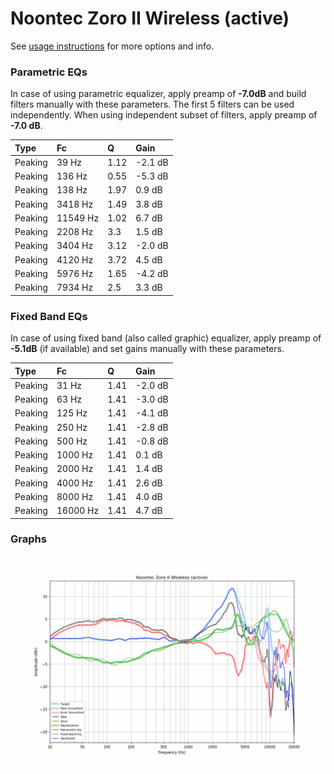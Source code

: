 # Noontec Zoro II Wireless (active)
See [usage instructions](https://github.com/jaakkopasanen/AutoEq#usage) for more options and info.

### Parametric EQs
In case of using parametric equalizer, apply preamp of **-7.0dB** and build filters manually
with these parameters. The first 5 filters can be used independently.
When using independent subset of filters, apply preamp of **-7.0 dB**.

| Type    | Fc       |    Q | Gain    |
|:--------|:---------|:-----|:--------|
| Peaking | 39 Hz    | 1.12 | -2.1 dB |
| Peaking | 136 Hz   | 0.55 | -5.3 dB |
| Peaking | 138 Hz   | 1.97 | 0.9 dB  |
| Peaking | 3418 Hz  | 1.49 | 3.8 dB  |
| Peaking | 11549 Hz | 1.02 | 6.7 dB  |
| Peaking | 2208 Hz  | 3.3  | 1.5 dB  |
| Peaking | 3404 Hz  | 3.12 | -2.0 dB |
| Peaking | 4120 Hz  | 3.72 | 4.5 dB  |
| Peaking | 5976 Hz  | 1.65 | -4.2 dB |
| Peaking | 7934 Hz  | 2.5  | 3.3 dB  |

### Fixed Band EQs
In case of using fixed band (also called graphic) equalizer, apply preamp of **-5.1dB**
(if available) and set gains manually with these parameters.

| Type    | Fc       |    Q | Gain    |
|:--------|:---------|:-----|:--------|
| Peaking | 31 Hz    | 1.41 | -2.0 dB |
| Peaking | 63 Hz    | 1.41 | -3.0 dB |
| Peaking | 125 Hz   | 1.41 | -4.1 dB |
| Peaking | 250 Hz   | 1.41 | -2.8 dB |
| Peaking | 500 Hz   | 1.41 | -0.8 dB |
| Peaking | 1000 Hz  | 1.41 | 0.1 dB  |
| Peaking | 2000 Hz  | 1.41 | 1.4 dB  |
| Peaking | 4000 Hz  | 1.41 | 2.6 dB  |
| Peaking | 8000 Hz  | 1.41 | 4.0 dB  |
| Peaking | 16000 Hz | 1.41 | 4.7 dB  |

### Graphs
![](./Noontec%20Zoro%20II%20Wireless%20(active).png)